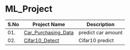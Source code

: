 # ML_Project
| S.No | Project Name | Description |
| --------------- | --------------- | --------------- |
| 01. | [Car_Purchasing_Data](https://github.com/dtyty1895/ML_Project/tree/main/Car_Purchasing_Data) | predict car amount |
| 02. | [Cifar10_Detect](https://github.com/dtyty1895/ML_Project/tree/main/Cifar10_Detect)| Cifar10 predict |
